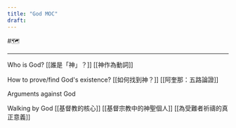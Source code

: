 ```yaml
---
title: "God MOC"
draft: 
---
```

#🗺  

---
Who is God?
[[誰是「神」？]]
[[神作為動詞]]

How to prove/find God's existence?
[[如何找到神？]]
[[阿奎那：五路論證]]

Arguments against God

Walking by God
[[基督教的核心]]
[[基督宗教中的神聖個人]]
[[為受難者祈禱的真正意義]]
